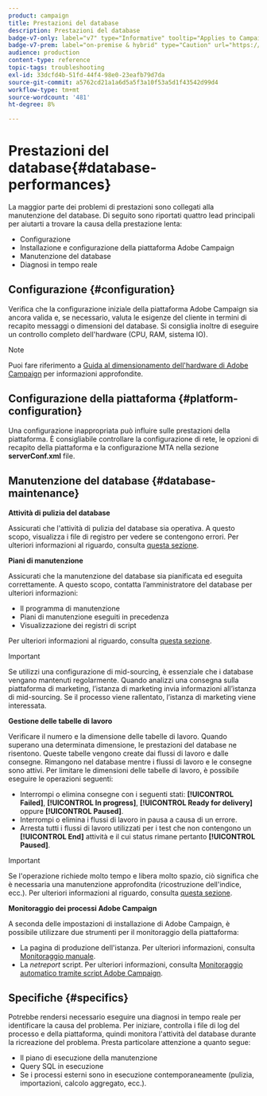 ```yaml
---
product: campaign
title: Prestazioni del database
description: Prestazioni del database
badge-v7-only: label="v7" type="Informative" tooltip="Applies to Campaign Classic v7 only"
badge-v7-prem: label="on-premise & hybrid" type="Caution" url="https://experienceleague.adobe.com/docs/campaign-classic/using/installing-campaign-classic/architecture-and-hosting-models/hosting-models-lp/hosting-models.html?lang=en" tooltip="Applies to on-premise and hybrid deployments only"
audience: production
content-type: reference
topic-tags: troubleshooting
exl-id: 33dcfd4b-51fd-44f4-98e0-23eafb79d7da
source-git-commit: a5762cd21a1a6d5a5f3a10f53a5d1f43542d99d4
workflow-type: tm+mt
source-wordcount: '481'
ht-degree: 8%

---
```


# Prestazioni del database{#database-performances}



La maggior parte dei problemi di prestazioni sono collegati alla manutenzione del database. Di seguito sono riportati quattro lead principali per aiutarti a trovare la causa della prestazione lenta:

* Configurazione
* Installazione e configurazione della piattaforma Adobe Campaign
* Manutenzione del database
* Diagnosi in tempo reale

## Configurazione {#configuration}

Verifica che la configurazione iniziale della piattaforma Adobe Campaign sia ancora valida e, se necessario, valuta le esigenze del cliente in termini di recapito messaggi o dimensioni del database. Si consiglia inoltre di eseguire un controllo completo dell&#39;hardware (CPU, RAM, sistema IO).

>[!NOTE]
>
>Puoi fare riferimento a [Guida al dimensionamento dell&#39;hardware di Adobe Campaign](https://helpx.adobe.com/it/campaign/kb/hardware-sizing-guide.html) per informazioni approfondite.

## Configurazione della piattaforma {#platform-configuration}

Una configurazione inappropriata può influire sulle prestazioni della piattaforma. È consigliabile controllare la configurazione di rete, le opzioni di recapito della piattaforma e la configurazione MTA nella sezione **serverConf.xml** file.

## Manutenzione del database {#database-maintenance}

**Attività di pulizia del database**

Assicurati che l&#39;attività di pulizia del database sia operativa. A questo scopo, visualizza i file di registro per vedere se contengono errori. Per ulteriori informazioni al riguardo, consulta [questa sezione](../../production/using/database-cleanup-workflow.md).

**Piani di manutenzione**

Assicurati che la manutenzione del database sia pianificata ed eseguita correttamente. A questo scopo, contatta l’amministratore del database per ulteriori informazioni:

* Il programma di manutenzione
* Piani di manutenzione eseguiti in precedenza
* Visualizzazione dei registri di script

Per ulteriori informazioni al riguardo, consulta [questa sezione](../../production/using/recommendations.md).

>[!IMPORTANT]
>
>Se utilizzi una configurazione di mid-sourcing, è essenziale che i database vengano mantenuti regolarmente. Quando analizzi una consegna sulla piattaforma di marketing, l’istanza di marketing invia informazioni all’istanza di mid-sourcing. Se il processo viene rallentato, l’istanza di marketing viene interessata.

**Gestione delle tabelle di lavoro**

Verificare il numero e la dimensione delle tabelle di lavoro. Quando superano una determinata dimensione, le prestazioni del database ne risentono. Queste tabelle vengono create dai flussi di lavoro e dalle consegne. Rimangono nel database mentre i flussi di lavoro e le consegne sono attivi. Per limitare le dimensioni delle tabelle di lavoro, è possibile eseguire le operazioni seguenti:

* Interrompi o elimina consegne con i seguenti stati: **[!UICONTROL Failed]**, **[!UICONTROL In progress]**, **[!UICONTROL Ready for delivery]** oppure **[!UICONTROL Paused]**.
* Interrompi o elimina i flussi di lavoro in pausa a causa di un errore.
* Arresta tutti i flussi di lavoro utilizzati per i test che non contengono un **[!UICONTROL End]** attività e il cui status rimane pertanto **[!UICONTROL Paused]**.

>[!IMPORTANT]
>
>Se l&#39;operazione richiede molto tempo e libera molto spazio, ciò significa che è necessaria una manutenzione approfondita (ricostruzione dell&#39;indice, ecc.). Per ulteriori informazioni al riguardo, consulta [questa sezione](../../production/using/recommendations.md).

**Monitoraggio dei processi Adobe Campaign**

A seconda delle impostazioni di installazione di Adobe Campaign, è possibile utilizzare due strumenti per il monitoraggio della piattaforma:

* La pagina di produzione dell&#39;istanza. Per ulteriori informazioni, consulta [Monitoraggio manuale](../../production/using/monitoring-processes.md#manual-monitoring).
* La *netreport* script. Per ulteriori informazioni, consulta [Monitoraggio automatico tramite script Adobe Campaign](../../production/using/monitoring-processes.md#automatic-monitoring-via-adobe-campaign-scripts).

## Specifiche {#specifics}

Potrebbe rendersi necessario eseguire una diagnosi in tempo reale per identificare la causa del problema. Per iniziare, controlla i file di log del processo e della piattaforma, quindi monitora l&#39;attività del database durante la ricreazione del problema. Presta particolare attenzione a quanto segue:

* Il piano di esecuzione della manutenzione
* Query SQL in esecuzione
* Se i processi esterni sono in esecuzione contemporaneamente (pulizia, importazioni, calcolo aggregato, ecc.).
